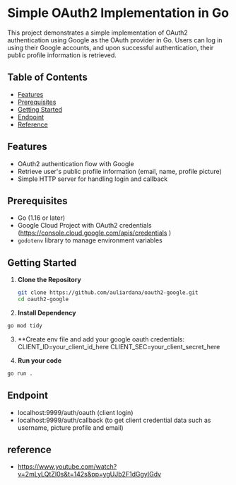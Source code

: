 # Simple OAuth2 Implementation in Go

This project demonstrates a simple implementation of OAuth2 authentication using Google as the OAuth provider in Go. Users can log in using their Google accounts, and upon successful authentication, their public profile information is retrieved.

## Table of Contents
- [Features](#features)
- [Prerequisites](#prerequisites)
- [Getting Started](#getting-started)
- [Endpoint](#endpoint)
- [Reference](#reference)

## Features
- OAuth2 authentication flow with Google
- Retrieve user's public profile information (email, name, profile picture)
- Simple HTTP server for handling login and callback

## Prerequisites
- Go (1.16 or later)
- Google Cloud Project with OAuth2 credentials (https://console.cloud.google.com/apis/credentials )
- `godotenv` library to manage environment variables

## Getting Started

1. **Clone the Repository**
   ```bash
   git clone https://github.com/auliardana/oauth2-google.git
   cd oauth2-google
   ```

2. **Install Dependency**
  ```bash
  go mod tidy
  ```
3. **Create env file and add your google oauth credentials:
CLIENT_ID=your_client_id_here
CLIENT_SEC=your_client_secret_here

4. **Run your code**
  ```bash
  go run .
  ```

## Endpoint
- localhost:9999/auth/oauth    (client login)
- localhost:9999/auth/callback (to get client credential data such as username, picture profile and email)

## reference
- https://www.youtube.com/watch?v=2mLyLQtZI0s&t=142s&pp=ygUJb2F1dGgyIGdv